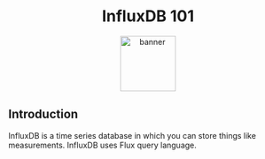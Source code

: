 <h1 align="center">InfluxDB 101</h1>

<p align="center">
  <img alt="banner" src="./.github/assets/banner.jpg" height=100>
</p>

## Introduction

InfluxDB is a time series database in which you can store things like measurements.
InfluxDB uses Flux query language.
